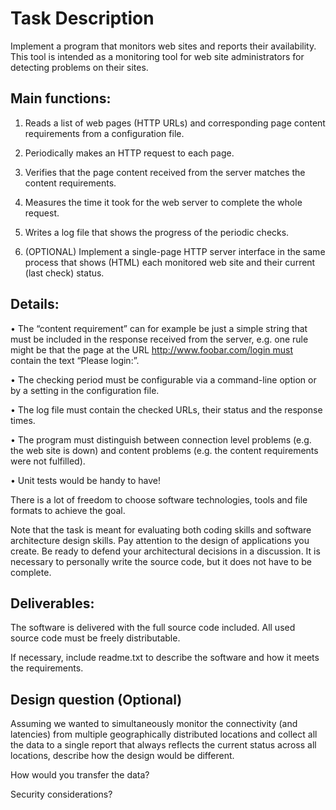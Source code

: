 # Task Description

Implement a program that monitors web sites and reports their availability. This tool is intended as a monitoring tool for web site administrators for detecting problems on their sites.



## Main functions:

1. Reads a list of web pages (HTTP URLs) and corresponding page content requirements from a configuration file.

2. Periodically makes an HTTP request to each page.

3. Verifies that the page content received from the server matches the content requirements.

4. Measures the time it took for the web server to complete the whole request.

5. Writes a log file that shows the progress of the periodic checks.

6. (OPTIONAL) Implement a single-page HTTP server interface in the same process that shows (HTML) each monitored web site and their current (last check) status.



## Details:

• The “content requirement” can for example be just a simple string that must be included in the response received from the server, e.g. one rule might be that the page at the URL http://www.foobar.com/login must contain the text “Please login:”.

• The checking period must be configurable via a command-line option or by a setting in the configuration file.

• The log file must contain the checked URLs, their status and the response times.

• The program must distinguish between connection level problems (e.g. the web site is down) and content problems (e.g. the content requirements were not fulfilled).

• Unit tests would be handy to have!

There is a lot of freedom to choose software technologies, tools and file formats to achieve the goal.

Note that the task is meant for evaluating both coding skills and software architecture design skills. Pay attention to the design of applications you create. Be ready to defend your architectural decisions in a discussion. It is necessary to personally write the source code, but it does not have to be complete. 


## Deliverables:

The software is delivered with the full source code included. All used source code must be freely distributable.

If necessary, include readme.txt to describe the software and how it meets the requirements.


## Design question (Optional)

Assuming we wanted to simultaneously monitor the connectivity (and latencies) from multiple geographically distributed locations and collect all the data to a single report that always reflects the current status across all locations, describe how the design would be different.

How would you transfer the data?

Security considerations?


